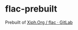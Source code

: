 flac-prebuilt
=============
Prebuilt of [Xiph.Org / flac · GitLab](https://gitlab.xiph.org/xiph/flac)
